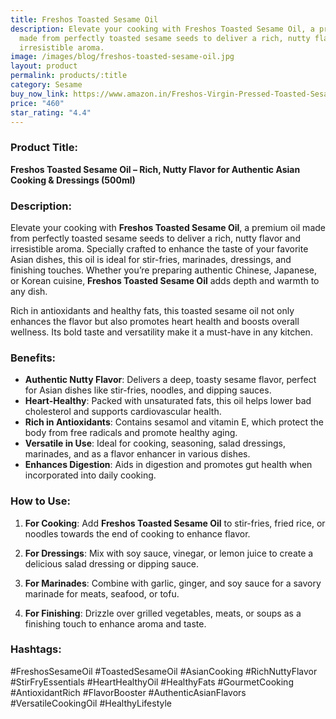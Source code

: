 ```yaml
---
title: Freshos Toasted Sesame Oil
description: Elevate your cooking with Freshos Toasted Sesame Oil, a premium oil
  made from perfectly toasted sesame seeds to deliver a rich, nutty flavor and
  irresistible aroma.
image: /images/blog/freshos-toasted-sesame-oil.jpg
layout: product
permalink: products/:title
category: Sesame
buy_now_link: https://www.amazon.in/Freshos-Virgin-Pressed-Toasted-Sesame/dp/B096KHK5SH/ref=sr_1_44?crid=1GVBV0I1R8IFF&tag=ayushmonk-21
price: "460"
star_rating: "4.4"
---
```

### Product Title:
**Freshos Toasted Sesame Oil – Rich, Nutty Flavor for Authentic Asian Cooking & Dressings (500ml)**

### Description:
Elevate your cooking with **Freshos Toasted Sesame Oil**, a premium oil made from perfectly toasted sesame seeds to deliver a rich, nutty flavor and irresistible aroma. Specially crafted to enhance the taste of your favorite Asian dishes, this oil is ideal for stir-fries, marinades, dressings, and finishing touches. Whether you’re preparing authentic Chinese, Japanese, or Korean cuisine, **Freshos Toasted Sesame Oil** adds depth and warmth to any dish.

Rich in antioxidants and healthy fats, this toasted sesame oil not only enhances the flavor but also promotes heart health and boosts overall wellness. Its bold taste and versatility make it a must-have in any kitchen.

### Benefits:
- **Authentic Nutty Flavor**: Delivers a deep, toasty sesame flavor, perfect for Asian dishes like stir-fries, noodles, and dipping sauces.
- **Heart-Healthy**: Packed with unsaturated fats, this oil helps lower bad cholesterol and supports cardiovascular health.
- **Rich in Antioxidants**: Contains sesamol and vitamin E, which protect the body from free radicals and promote healthy aging.
- **Versatile in Use**: Ideal for cooking, seasoning, salad dressings, marinades, and as a flavor enhancer in various dishes.
- **Enhances Digestion**: Aids in digestion and promotes gut health when incorporated into daily cooking.

### How to Use:
1. **For Cooking**: Add **Freshos Toasted Sesame Oil** to stir-fries, fried rice, or noodles towards the end of cooking to enhance flavor.
   
2. **For Dressings**: Mix with soy sauce, vinegar, or lemon juice to create a delicious salad dressing or dipping sauce.

3. **For Marinades**: Combine with garlic, ginger, and soy sauce for a savory marinade for meats, seafood, or tofu.

4. **For Finishing**: Drizzle over grilled vegetables, meats, or soups as a finishing touch to enhance aroma and taste.

### Hashtags:
#FreshosSesameOil #ToastedSesameOil #AsianCooking #RichNuttyFlavor #StirFryEssentials #HeartHealthyOil #HealthyFats #GourmetCooking #AntioxidantRich #FlavorBooster #AuthenticAsianFlavors #VersatileCookingOil #HealthyLifestyle
